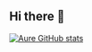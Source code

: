 ## Hi there 👋

[![Aure GitHub stats](https://github-readme-stats.vercel.app/api?username=Gruodis)](https://github.com/anuraghazra/github-readme-stats)
<!--
**Gruodis/Gruodis** is a ✨ _special_ ✨ repository because its `README.md` (this file) appears on your GitHub profile.

Here are some ideas to get you started:

- 🔭 I’m currently working on ...
- 🌱 I’m currently learning ...
- 👯 I’m looking to collaborate on ...
- 🤔 I’m looking for help with ...
- 💬 Ask me about ...
- 📫 How to reach me: ...
- 😄 Pronouns: ...
- ⚡ Fun fact: ...
-->
